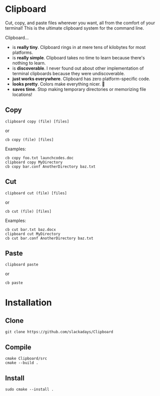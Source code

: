 # Clipboard
Cut, copy, and paste files wherever you want, all from the comfort of your terminal! This is the ultimate clipboard system for the command line.

Clipboard...
- is **really tiny**. Clipboard rings in at mere tens of kilobytes for most platforms.
- is **really simple**. Clipboard takes no time to learn because there's nothing to learn.
- is **discoverable**. I never found out about other implementation of terminal clipboards because they were undiscoverable.
- **just works everywhere**. Clipboard has zero platform-specific code.
- **looks pretty**. Colors make everything nicer. 🌈
- **saves time**. Stop making temporary directories or memorizing file locations!

## Copy
`clipboard copy (file) [files]`

or

`cb copy (file) [files]`

Examples:

```
cb copy foo.txt launchcodes.doc
clipboard copy MyDirectory
cb copy bar.conf AnotherDirectory baz.txt
```
## Cut
`clipboard cut (file) [files]`

or

`cb cut (file) [files]`

Examples:

```
cb cut bar.txt baz.docx
clipboard cut MyDirectory
cb cut bar.conf AnotherDirectory baz.txt
```
## Paste
`clipboard paste`

or

`cb paste`

# Installation
## Clone
```
git clone https://github.com/slackadays/Clipboard
```
## Compile
```
cmake Clipboard/src
cmake --build .
```
## Install
```
sudo cmake --install .
```
